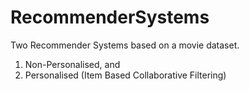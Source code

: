 # RecommenderSystems
Two Recommender Systems based on a movie dataset. 

1. Non-Personalised, and 
2. Personalised (Item Based Collaborative Filtering)
